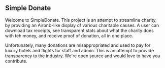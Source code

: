 ## Simple Donate

Welcome to SimpleDonate. This project is an attempt to streamline charity, by providing an Airbnb-like display of various charitable causes. A user can download tax receipts, see transparent stats about what the charity does with teh money, and receive proof of donation, all in one place. 

Unfortunately, many donations are misappropriated and used to pay for luxury hotels and flights for staff and admin. This is an attempt to provide transparency to the industry. We're open source and would love to have you contribute.

